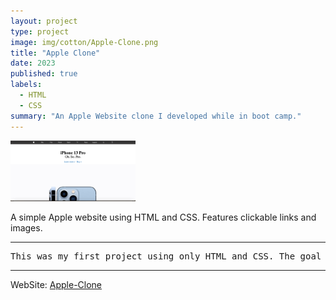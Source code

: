 ```yaml
---
layout: project
type: project
image: img/cotton/Apple-Clone.png
title: "Apple Clone"
date: 2023
published: true
labels:
  - HTML
  - CSS
summary: "An Apple Website clone I developed while in boot camp."
---
```


<img width="200px" class="img-fluid" src="../img/cotton/Apple-Clone.png">

A simple Apple website using HTML and CSS. Features clickable links and images.   

<hr>

<pre>
This was my first project using only HTML and CSS. The goal was to replicate an old Apple Website. I created this project when I was first learning about HTML and CSS. I used images you would see on an actual Apple Website. The website itself is formatted very similarly to an actual apple website. The layout itself contains a navbar, This is the black bar on top that simulates a navigation bar.    
</pre>

<hr>

WebSite: <a href="https://wu-alvin-apple-clone.netlify.app/"><i class="large github icon "></i>Apple-Clone</a>
